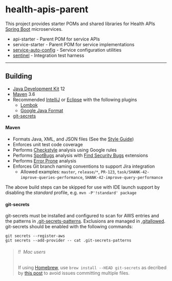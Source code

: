 # health-apis-parent

This project provides starter POMs and shared libraries for Health APIs
[Spring Boot](https://spring.io/projects/spring-boot) microservices.
- api-starter - Parent POM for service APIs
- service-starter - Parent POM for service implementations
- [service-auto-config](service-auto-config/README.md) - Service configuration utilities
- [sentinel](sentinel/README.md) - Integration test harness

----

## Building
- [Java Development Kit](https://openjdk.java.net/) 12
- [Maven](http://maven.apache.org/) 3.6
- Recommended [IntelliJ](https://www.jetbrains.com/idea/)
  or [Eclipse](https://www.eclipse.org/downloads/packages/installer)
  with the following plugins
  - [Lombok](https://projectlombok.org/)
  - [Google Java Format](https://github.com/google/google-java-format)
- [git-secrets](https://github.com/awslabs/git-secrets)

#### Maven
- Formats Java, XML, and JSON files
  (See the [Style Guide](https://google.github.io/styleguide/javaguide.html))
- Enforces unit test code coverage
- Performs [Checkstyle](http://checkstyle.sourceforge.net/) analysis using Google rules
- Performs [SpotBugs](https://spotbugs.github.io/) analysis
  with [Find Security Bugs](http://find-sec-bugs.github.io/) extensions
- Performs [Error Prone](https://errorprone.info/index) analysis
- Enforces Git branch naming conventions to support Jira integration
  - Allowed examples: `master`, `release/*`, `PR-123`,
    `task/SHANK-42-improve-queries-performance`, `SHANK-42-improve-query-performance`

The above build steps can be skipped for use with IDE launch support by disabling the
_standard_ profile, e.g. `mvn -P'!standard' package`

#### git-secrets
git-secrets must be installed and configured to scan for AWS entries and the patterns in
[.git-secrets-patterns](.git-secrets-patterns). Exclusions are managed in
[.gitallowed](.gitallowed).
git-secrets should be enabled with the following commands:

```
git secrets --register-aws
git secrets --add-provider -- cat .git-secrets-patterns
```

> ###### !!  Mac users
> If using [Homebrew](https://brew.sh/), use `brew install --HEAD git-secrets` as decribed
> by [this post](https://github.com/awslabs/git-secrets/issues/65#issuecomment-416382565) to
> avoid issues committing multiple files.
